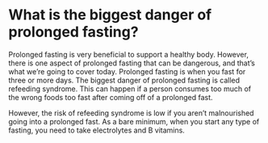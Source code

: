 # What is the biggest danger of prolonged fasting?

Prolonged fasting is very beneficial to support a healthy body. However, there is one aspect of prolonged fasting that can be dangerous, and that’s what we’re going to cover today. Prolonged fasting is when you fast for three or more days. The biggest danger of prolonged fasting is called refeeding syndrome. This can happen if a person consumes too much of the wrong foods too fast after coming off of a prolonged fast.

However, the risk of refeeding syndrome is low if you aren’t malnourished going into a prolonged fast. As a bare minimum, when you start any type of fasting, you need to take electrolytes and B vitamins.